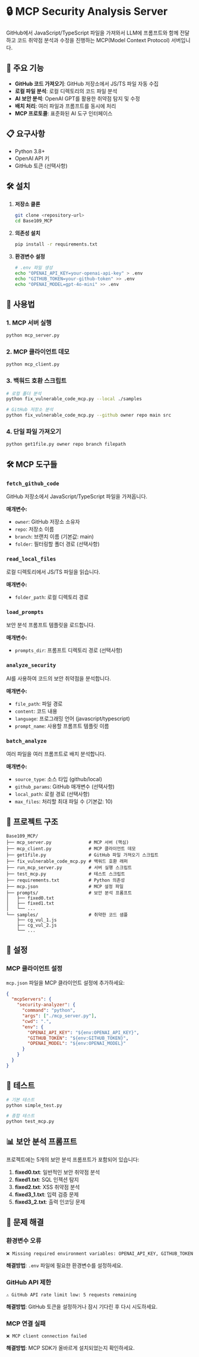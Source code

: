 # 🔒 MCP Security Analysis Server

GitHub에서 JavaScript/TypeScript 파일을 가져와서 LLM에 프롬프트와 함께 전달하고 코드 취약점 분석과 수정을 진행하는 MCP(Model Context Protocol) 서버입니다.

## 🚀 주요 기능

- **GitHub 코드 가져오기**: GitHub 저장소에서 JS/TS 파일 자동 수집
- **로컬 파일 분석**: 로컬 디렉토리의 코드 파일 분석
- **AI 보안 분석**: OpenAI GPT를 활용한 취약점 탐지 및 수정
- **배치 처리**: 여러 파일과 프롬프트를 동시에 처리
- **MCP 프로토콜**: 표준화된 AI 도구 인터페이스

## 📋 요구사항

- Python 3.8+
- OpenAI API 키
- GitHub 토큰 (선택사항)

## 🛠️ 설치

1. **저장소 클론**
   ```bash
   git clone <repository-url>
   cd Base109_MCP
   ```

2. **의존성 설치**
   ```bash
   pip install -r requirements.txt
   ```

3. **환경변수 설정**
   ```bash
   # .env 파일 생성
   echo "OPENAI_API_KEY=your-openai-api-key" > .env
   echo "GITHUB_TOKEN=your-github-token" >> .env
   echo "OPENAI_MODEL=gpt-4o-mini" >> .env
   ```

## 🎯 사용법

### 1. MCP 서버 실행

```bash
python mcp_server.py
```

### 2. MCP 클라이언트 데모

```bash
python mcp_client.py
```

### 3. 백워드 호환 스크립트

```bash
# 로컬 폴더 분석
python fix_vulnerable_code_mcp.py --local ./samples

# GitHub 저장소 분석
python fix_vulnerable_code_mcp.py --github owner repo main src
```

### 4. 단일 파일 가져오기

```bash
python get1file.py owner repo branch filepath
```

## 🛠️ MCP 도구들

### `fetch_github_code`
GitHub 저장소에서 JavaScript/TypeScript 파일을 가져옵니다.

**매개변수:**
- `owner`: GitHub 저장소 소유자
- `repo`: 저장소 이름
- `branch`: 브랜치 이름 (기본값: main)
- `folder`: 필터링할 폴더 경로 (선택사항)

### `read_local_files`
로컬 디렉토리에서 JS/TS 파일을 읽습니다.

**매개변수:**
- `folder_path`: 로컬 디렉토리 경로

### `load_prompts`
보안 분석 프롬프트 템플릿을 로드합니다.

**매개변수:**
- `prompts_dir`: 프롬프트 디렉토리 경로 (선택사항)

### `analyze_security`
AI를 사용하여 코드의 보안 취약점을 분석합니다.

**매개변수:**
- `file_path`: 파일 경로
- `content`: 코드 내용
- `language`: 프로그래밍 언어 (javascript/typescript)
- `prompt_name`: 사용할 프롬프트 템플릿 이름

### `batch_analyze`
여러 파일을 여러 프롬프트로 배치 분석합니다.

**매개변수:**
- `source_type`: 소스 타입 (github/local)
- `github_params`: GitHub 매개변수 (선택사항)
- `local_path`: 로컬 경로 (선택사항)
- `max_files`: 처리할 최대 파일 수 (기본값: 10)

## 📁 프로젝트 구조

```
Base109_MCP/
├── mcp_server.py              # MCP 서버 (핵심)
├── mcp_client.py              # MCP 클라이언트 데모
├── get1file.py                # GitHub 파일 가져오기 스크립트
├── fix_vulnerable_code_mcp.py # 백워드 호환 래퍼
├── run_mcp_server.py          # 서버 실행 스크립트
├── test_mcp.py                # 테스트 스크립트
├── requirements.txt           # Python 의존성
├── mcp.json                   # MCP 설정 파일
├── prompts/                   # 보안 분석 프롬프트
│   ├── fixed0.txt
│   ├── fixed1.txt
│   └── ...
└── samples/                   # 취약한 코드 샘플
    ├── cg_vul_1.js
    ├── cg_vul_2.js
    └── ...
```

## 🔧 설정

### MCP 클라이언트 설정

`mcp.json` 파일을 MCP 클라이언트 설정에 추가하세요:

```json
{
  "mcpServers": {
    "security-analyzer": {
      "command": "python",
      "args": ["./mcp_server.py"],
      "cwd": ".",
      "env": {
        "OPENAI_API_KEY": "${env:OPENAI_API_KEY}",
        "GITHUB_TOKEN": "${env:GITHUB_TOKEN}",
        "OPENAI_MODEL": "${env:OPENAI_MODEL}"
      }
    }
  }
}
```

## 🧪 테스트

```bash
# 기본 테스트
python simple_test.py

# 종합 테스트
python test_mcp.py
```

## 📊 보안 분석 프롬프트

프로젝트에는 5개의 보안 분석 프롬프트가 포함되어 있습니다:

1. **fixed0.txt**: 일반적인 보안 취약점 분석
2. **fixed1.txt**: SQL 인젝션 탐지
3. **fixed2.txt**: XSS 취약점 분석
4. **fixed3_1.txt**: 입력 검증 문제
5. **fixed3_2.txt**: 출력 인코딩 문제

## 🚨 문제 해결

### 환경변수 오류
```
❌ Missing required environment variables: OPENAI_API_KEY, GITHUB_TOKEN
```
**해결방법**: `.env` 파일에 필요한 환경변수를 설정하세요.

### GitHub API 제한
```
⚠️ GitHub API rate limit low: 5 requests remaining
```
**해결방법**: GitHub 토큰을 설정하거나 잠시 기다린 후 다시 시도하세요.

### MCP 연결 실패
```
❌ MCP client connection failed
```
**해결방법**: MCP SDK가 올바르게 설치되었는지 확인하세요.



